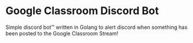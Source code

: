 # Google Classroom Discord Bot
Simple discord bot™️ written in Golang to alert discord when something has been posted to the Google Classroom Stream!
